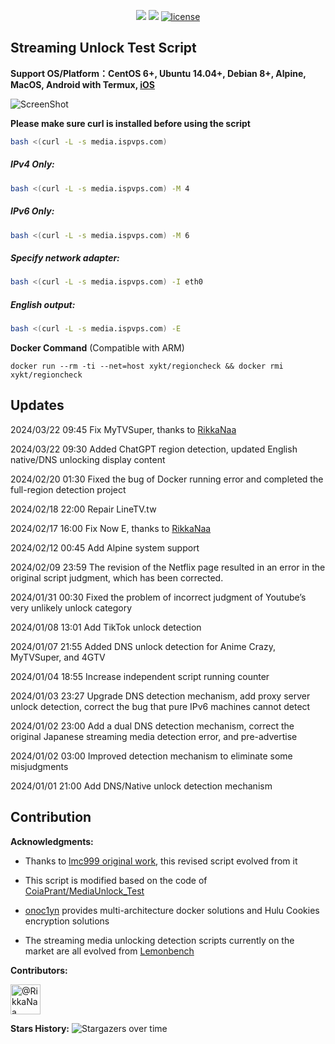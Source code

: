 <p align="center">
<img src="https://hits.seeyoufarm.com/api/count/keep/badge.svg?url=https%3A%2F%2Fmedia.ispvps.com&count_bg=%2379C83D&title_bg=%23555555&icon=&icon_color=%23E7E7E7&title=runs&edge_flat=false"/> 
<img src="https://hits.seeyoufarm.com/api/count/incr/badge.svg?url=https%3A%2F%2Fgithub.com%2Fxykt%2FRegionRestrictionCheck&count_bg=%233DC8C0&title_bg=%23555555&icon=&icon_color=%23E7E7E7&title=visits&edge_flat=false"/> 
<a href="/LICENSE"><img src="https://img.shields.io/badge/license-GPL-blue.svg" alt="license" /></a>  
</p>

## Streaming Unlock Test Script 

**Support OS/Platform：CentOS 6+, Ubuntu 14.04+, Debian 8+, Alpine, MacOS, Android with Termux, [iOS](https://github.com/lmc999/RegionRestrictionCheck/wiki/iOS%E8%BF%90%E8%A1%8C%E8%84%9A%E6%9C%AC%E6%96%B9%E6%B3%95)**

![ScreenShot](https://raw.githubusercontent.com/xykt/RegionRestrictionCheck/main/reference/IMG/ScreenShot.png)

**Please make sure curl is installed before using the script**

````bash
bash <(curl -L -s media.ispvps.com)
````

##### IPv4 Only:
````bash
bash <(curl -L -s media.ispvps.com) -M 4
````

##### IPv6 Only:
````bash
bash <(curl -L -s media.ispvps.com) -M 6
````

##### Specify network adapter:
````bash
bash <(curl -L -s media.ispvps.com) -I eth0
````

##### English output:
````bash
bash <(curl -L -s media.ispvps.com) -E
````

**Docker Command** (Compatible with ARM)
````docker
docker run --rm -ti --net=host xykt/regioncheck && docker rmi xykt/regioncheck
````

## Updates

2024/03/22 09:45 Fix MyTVSuper, thanks to [RikkaNaa](https://github.com/RikkaNaa)

2024/03/22 09:30 Added ChatGPT region detection, updated English native/DNS unlocking display content

2024/02/20 01:30 Fixed the bug of Docker running error and completed the full-region detection project

2024/02/18 22:00 Repair LineTV.tw

2024/02/17 16:00 Fix Now E, thanks to [RikkaNaa](https://github.com/RikkaNaa)

2024/02/12 00:45 Add Alpine system support

2024/02/09 23:59 The revision of the Netflix page resulted in an error in the original script judgment, which has been corrected.

2024/01/31 00:30 Fixed the problem of incorrect judgment of Youtube’s very unlikely unlock category

2024/01/08 13:01 Add TikTok unlock detection

2024/01/07 21:55 Added DNS unlock detection for Anime Crazy, MyTVSuper, and 4GTV

2024/01/04 18:55 Increase independent script running counter

2024/01/03 23:27 Upgrade DNS detection mechanism, add proxy server unlock detection, correct the bug that pure IPv6 machines cannot detect

2024/01/02 23:00 Add a dual DNS detection mechanism, correct the original Japanese streaming media detection error, and pre-advertise

2024/01/02 03:00 Improved detection mechanism to eliminate some misjudgments

2024/01/01 21:00 Add DNS/Native unlock detection mechanism

## Contribution

**Acknowledgments:**

- Thanks to [lmc999 original work](https://github.com/lmc999/RegionRestrictionCheck), this revised script evolved from it

- This script is modified based on the code of [CoiaPrant/MediaUnlock_Test](https://github.com/CoiaPrant/MediaUnlock_Test)

- [onoc1yn](https://github.com/onoc1yn) provides multi-architecture docker solutions and Hulu Cookies encryption solutions

- The streaming media unlocking detection scripts currently on the market are all evolved from [Lemonbench](https://github.com/LemonBench/LemonBench)

**Contributors:**

<a href="https://github.com/RikkaNaa"><img src="https://avatars.githubusercontent.com/u/98643870?s=60&v=4" alt="@RikkaNaa" size="48" height="48" width="48" data-view-component="true"></img></a>

**Stars History:**
![Stargazers over time](https://starchart.cc/xykt/RegionRestrictionCheck.svg?background=%23FFFFFF&axis=%23333333&line=%2377dd77)

